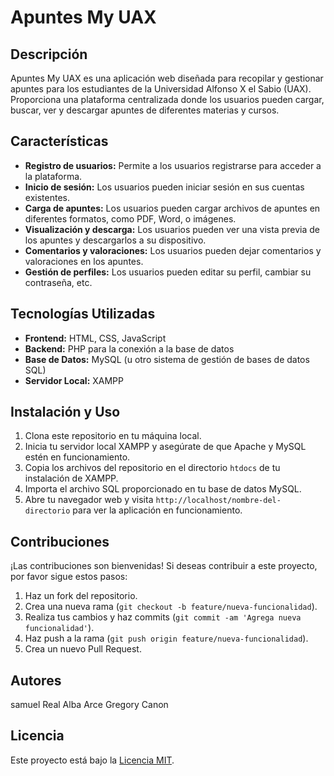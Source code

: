 # Apuntes My UAX

## Descripción
Apuntes My UAX es una aplicación web diseñada para recopilar y gestionar apuntes para los estudiantes de la Universidad Alfonso X el Sabio (UAX). Proporciona una plataforma centralizada donde los usuarios pueden cargar, buscar, ver y descargar apuntes de diferentes materias y cursos.

## Características
- **Registro de usuarios:** Permite a los usuarios registrarse para acceder a la plataforma.
- **Inicio de sesión:** Los usuarios pueden iniciar sesión en sus cuentas existentes.
- **Carga de apuntes:** Los usuarios pueden cargar archivos de apuntes en diferentes formatos, como PDF, Word, o imágenes.
- **Visualización y descarga:** Los usuarios pueden ver una vista previa de los apuntes y descargarlos a su dispositivo.
- **Comentarios y valoraciones:** Los usuarios pueden dejar comentarios y valoraciones en los apuntes.
- **Gestión de perfiles:** Los usuarios pueden editar su perfil, cambiar su contraseña, etc.

## Tecnologías Utilizadas
- **Frontend:** HTML, CSS, JavaScript
- **Backend:** PHP para la conexión a la base de datos
- **Base de Datos:** MySQL (u otro sistema de gestión de bases de datos SQL)
- **Servidor Local:** XAMPP

## Instalación y Uso
1. Clona este repositorio en tu máquina local.
2. Inicia tu servidor local XAMPP y asegúrate de que Apache y MySQL estén en funcionamiento.
3. Copia los archivos del repositorio en el directorio `htdocs` de tu instalación de XAMPP.
4. Importa el archivo SQL proporcionado en tu base de datos MySQL.
5. Abre tu navegador web y visita `http://localhost/nombre-del-directorio` para ver la aplicación en funcionamiento.

## Contribuciones
¡Las contribuciones son bienvenidas! Si deseas contribuir a este proyecto, por favor sigue estos pasos:
1. Haz un fork del repositorio.
2. Crea una nueva rama (`git checkout -b feature/nueva-funcionalidad`).
3. Realiza tus cambios y haz commits (`git commit -am 'Agrega nueva funcionalidad'`).
4. Haz push a la rama (`git push origin feature/nueva-funcionalidad`).
5. Crea un nuevo Pull Request.

## Autores
samuel Real
Alba Arce
Gregory Canon

## Licencia
Este proyecto está bajo la [Licencia MIT](LICENSE).
